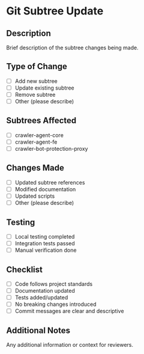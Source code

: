 # Git Subtree Update

## Description

Brief description of the subtree changes being made.

## Type of Change

- [ ] Add new subtree
- [ ] Update existing subtree
- [ ] Remove subtree
- [ ] Other (please describe)

## Subtrees Affected

- [ ] crawler-agent-core
- [ ] crawler-agent-fe
- [ ] crawler-bot-protection-proxy

## Changes Made

- [ ] Updated subtree references
- [ ] Modified documentation
- [ ] Updated scripts
- [ ] Other (please describe)

## Testing

- [ ] Local testing completed
- [ ] Integration tests passed
- [ ] Manual verification done

## Checklist

- [ ] Code follows project standards
- [ ] Documentation updated
- [ ] Tests added/updated
- [ ] No breaking changes introduced
- [ ] Commit messages are clear and descriptive

## Additional Notes

Any additional information or context for reviewers.
